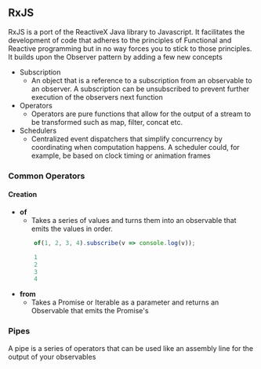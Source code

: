 ## RxJS

RxJS is a port of the ReactiveX Java library to Javascript. It facilitates the development of code that adheres to the principles of Functional and Reactive programming but in no way forces you to stick to those principles. It builds upon the Observer pattern by adding a few new concepts

*   Subscription
    *   An object that is a reference to a subscription from an observable to an observer. A subscription can be unsubscribed to prevent further execution of the observers next function
*   Operators
    *   Operators are pure functions that allow for the output of a stream to be transformed such as map, filter, concat etc.
*   Schedulers
    *   Centralized event dispatchers that simplify concurrency by coordinating when computation happens. A scheduler could, for example, be based on clock timing or animation frames 

### Common Operators

#### Creation

* **of**
    * Takes a series of values and turns them into an observable that emits the values in order.
    ```typescript
        of(1, 2, 3, 4).subscribe(v => console.log(v));

        1
        2
        3
        4
    ```
* **from**
    * Takes a Promise or Iterable as a parameter and returns an Observable that emits the Promise's 

### Pipes

A pipe is a series of operators that can be used like an assembly line for the output of your observables